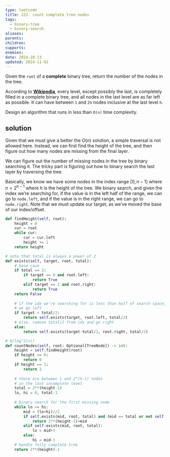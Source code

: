```yaml
---
type: leetcode
title: 222. count complete tree nodes
tags:
  - binary-tree
  - binary-search
aliases: 
parents: 
children: 
supports: 
enemies: 
date: 2024-10-13
updated: 2024-11-02
---
```


Given the `root` of a **complete** binary tree, return the number of the nodes in the tree.

According to **[Wikipedia](http://en.wikipedia.org/wiki/Binary_tree#Types_of_binary_trees)**, every level, except possibly the last, is completely filled in a complete binary tree, and all nodes in the last level are as far left as possible. It can have between `1` and `2h` nodes inclusive at the last level `h`.

Design an algorithm that runs in less than `O(n)` time complexity.

## solution

Given that we must give a better the $O(n)$ solution, a simple traversal is not allowed here. Instead, we can first find the height of the tree, and then figure out how many nodes are missing from the final layer.

We can figure out the number of missing nodes in the tree by binary searching it. The tricky part is figuring out how to binary search the last layer by traversing the tree.

Basically, we know we have some nodes in the index range $[0, n-1]$ where $n=2^{h-1}$ where $h$ is the height of the tree. We binary search, and given the index we’re searching for, if the value is in the left half of the range, we can go to `node.left`, and if the value is in the right range, we can go to `node.right`. Note that we must update our target, as we’ve moved the base of our index/offset.

```python
def findHeight(self, root):
	height = 0
	cur = root
	while cur:
		cur = cur.left
		height += 1
	return height

# note that total is always a power of 2
def exists(self, target, root, total):
	# base case
	if total == 2:
		if target == 0 and root.left:
			return True
		elif target == 1 and root.right:
			return True
	return False
  
	# if the idx we're searching for is less than half of search space,
	# we go left
	if target < total/2:
		return self.exists(target, root.left, total/2)
	# else, remove total/2 from idx and go right
	else:
		return self.exists(target-total/2, root.right, total/2)

# O(log^2(n))
def countNodes(self, root: Optional[TreeNode]) -> int:
	height = self.findHeight(root)
	if height == 0:
		return 0
	if height == 1:
		return 1
  
	# there are between 1 and 2^(h-1) nodes
	# in the last incomplete level
	total = 2**(height-1)
	lo, hi = 0, total-1
	  
	# binary search for the first missing node
	while lo <= hi:
		mid = (lo+hi)//2
		if self.exists(mid, root, total) and (mid == total or not self.exists(mid+1, root, total)):
			return 2**(height-1)+mid
		elif self.exists(mid, root, total):
			lo = mid+1
		else:
			hi = mid-1
	# handle fully complete tree
	return 2**(height)-1
```
